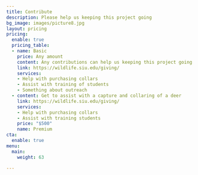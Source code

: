 ```yaml
---
title: Contribute
description: Please help us keeping this project going
bg_image: images/picture8.jpg
layout: pricing
pricing:
  enable: true
  pricing_table:
  - name: Basic
    price: Any amount
    content: Any contributions can help us keeping this project going
    link: https://wildlife.siu.edu/giving/
    services:
    - Help with purchasing collars
    - Assist with training of students
    - Something about outreach
  - content: Get to assist with a capture and collaring of a deer
    link: https://wildlife.siu.edu/giving/
    services:
    - Help with purchasing collars
    - Assist with training students
    price: "$500"
    name: Premium
cta:
  enable: true
menu:
  main:
    weight: 63

---
```

